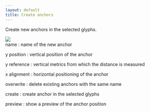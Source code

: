 ```yaml
---
layout: default
title: Create anchors
---
```


Create new anchors in the selected glyphs.

<div class='container'>

<div class='screenshot'>
  <img src='images/glyphs/anchorsCreate.png' />
</div>

<div class='captions' markdown='1'>
name
: name of the new anchor

y position
: vertical position of the anchor

y reference
: vertical metrics from which the distance is measured

x alignment
: horizontal positioning of the anchor

overwrite
: delete existing anchors with the same name

create
: create anchor in the selected glyphs

preview
: show a preview of the anchor position
</div>

</div>